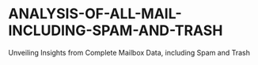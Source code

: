 # ANALYSIS-OF-ALL-MAIL-INCLUDING-SPAM-AND-TRASH
Unveiling Insights from Complete Mailbox Data, including Spam and Trash
